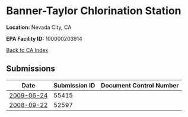 # Banner-Taylor Chlorination Station

**Location:** Nevada City, CA

**EPA Facility ID:** 100000203914

[Back to CA Index](../../index.md)

## Submissions

| Date | Submission ID | Document Control Number |
|------|--------------|-------------------------|
| [2009-06-24](submissions/55415.md) | 55415 |  |
| [2008-09-22](submissions/52597.md) | 52597 |  |
